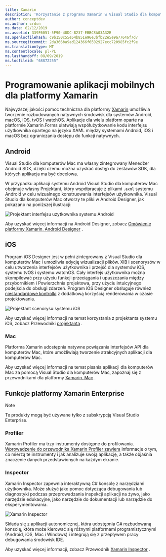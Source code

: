 ```yaml
---
title: Xamarin
description: 'Korzystanie z programu Xamarin w Visual Studio dla komputerów Mac umożliwia tworzenie aplikacji międzyplatformowych przeznaczonych dla systemów iOS, Mac, Android, systemu tvOS i systemu watchOS '
author: conceptdev
ms.author: crdun
ms.date: 02/12/2019
ms.assetid: 339F6051-5F90-48DC-8237-EBBC8A03A32B
ms.openlocfilehash: c9b150c55e54b851e96e3bfb22e5e9a77646f7d7
ms.sourcegitcommit: 2da366ba9ad124366f6502927ecc720985fc2f9e
ms.translationtype: MT
ms.contentlocale: pl-PL
ms.lasthandoff: 08/09/2019
ms.locfileid: "68872255"
---
```

# <a name="xamarin-mobile-app-development"></a>Programowanie aplikacji mobilnych dla platformy Xamarin

Najwyższej jakości pomoc techniczna dla platformy [Xamarin](/xamarin) umożliwia tworzenie rozbudowanych natywnych środowisk dla systemów Android, macOS, iOS, tvOS i watchOS. Aplikacje dla wielu platform oparte na platformie Xamarin.Forms ułatwiają współużytkowanie kodu interfejsu użytkownika opartego na języku XAML między systemami Android, iOS i macOS bez ograniczania dostępu do funkcji natywnych.

## <a name="android"></a>Android

Visual Studio dla komputerów Mac ma własny zintegrowany Menedżer Android SDK, dzięki czemu można uzyskać dostęp do zestawów SDK, dla których aplikacja ma być docelowa.

W przypadku aplikacji systemu Android Visual Studio dla komputerów Mac obejmuje własny Projektant, który współpracuje z plikami `.axml` systemu Android w celu wizualnego konstruowania interfejsów użytkownika. Visual Studio dla komputerów Mac otworzy te pliki w Android Designer, jak pokazano na poniższej ilustracji:

![Projektant interfejsu użytkownika systemu Android](media/intro-image31.png)

Aby uzyskać więcej informacji na Android Designer, zobacz [Omówienie platformy Xamarin. Android Designer](/xamarin/android/user-interface/android-designer/index) .

## <a name="ios"></a>iOS

Program iOS Designer jest w pełni zintegrowany z Visual Studio dla komputerów Mac i umożliwia edycję wizualizacji plików. XIB i scenorysów w celu utworzenia interfejsów użytkownika i przejść dla systemów iOS, systemu tvOS i systemu watchOS. Cały interfejs użytkownika można skompilować przy użyciu funkcji przeciągania i upuszczania między przybornikiem i Powierzchnia projektowa, przy użyciu intuicyjnego podejścia do obsługi zdarzeń. Program iOS Designer obsługuje również [niestandardowe kontrolki](/xamarin/ios/user-interface/designer/ios-designable-controls-overview) z dodatkową korzyścią renderowania w czasie projektowania.

![Projektant scenorysu systemu iOS](media/intro-image30.png)

Aby uzyskać więcej informacji na temat korzystania z projektanta systemu iOS, zobacz Przewodniki [projektanta](https://docs.microsoft.com/xamarin/ios/user-interface/designer/?tabs=macos) .

### <a name="mac"></a>Mac

Platforma Xamarin udostępnia natywne powiązania interfejsów API dla komputerów Mac, które umożliwiają tworzenie atrakcyjnych aplikacji dla komputerów Mac.

Aby uzyskać więcej informacji na temat pisania aplikacji dla komputerów Mac za pomocą Visual Studio dla komputerów Mac, zapoznaj się z przewodnikami dla platformy [Xamarin. Mac](/xamarin/mac/get-started/index) .

## <a name="xamarin-enterprise-features"></a>Funkcje platformy Xamarin Enterprise

> [!Note]
> Te produkty mogą być używane tylko z subskrypcją Visual Studio Enterprise.

### <a name="profiler"></a>Profiler

Xamarin Profiler ma trzy instrumenty dostępne do profilowania. [Wprowadzenie do przewodnika Xamarin Profiler zawiera](/xamarin/tools/profiler/index?tabs=macos) informacje o tym, co mierzą te instrumenty i jak analizuje swoją aplikację, a także objaśnia znaczenie danych przedstawionych na każdym ekranie.

### <a name="inspector"></a>Inspector

Xamarin Inspector zapewnia interaktywną C# konsolę z narzędziami użytkownika. Może służyć jako pomoc dotycząca debugowania lub diagnostyki podczas przeprowadzania inspekcji aplikacji na żywo, jako narzędzie edukacyjne, jako narzędzie do dokumentacji lub narzędzie do eksperymentowania.

![Xamarin Inspector](media/intro-inspector.png)

Składa się z aplikacji autonomicznej, która udostępnia C# rozbudowaną konsolę, która może kierować się różnymi platformami programistycznymi (Android, iOS, Mac i Windows) i integrują się z przepływem pracy debugowania środowisk IDE.

Aby uzyskać więcej informacji, zobacz Przewodnik [Xamarin Inspector](/xamarin/tools/inspector/) .